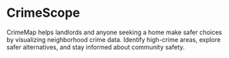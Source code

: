 # CrimeScope
CrimeMap helps landlords and anyone seeking a home make safer choices by visualizing neighborhood crime data. Identify high-crime areas, explore safer alternatives, and stay informed about community safety.
